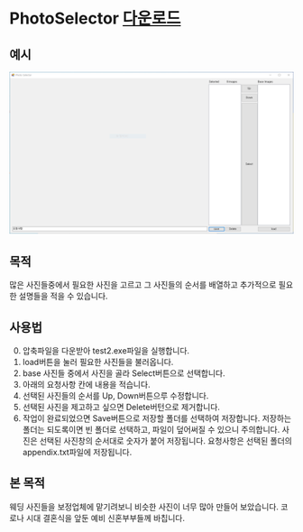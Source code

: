 # PhotoSelector [다운로드](https://github.com/BKLim87/PhotoSelector/raw/main/photo_selector.zip)
## 예시
![Example Screenshot](./캡처.PNG)
## 목적

 많은 사진들중에서 필요한 사진을 고르고 그 사진들의 순서를 배열하고 추가적으로 필요한 설명들을 적을 수 있습니다. 
## 사용법
 0. 압축파일을 다운받아 test2.exe파일을 실행합니다.
 1. load버튼을 눌러 필요한 사진들을 불러옵니다. 
 2. base 사진들 중에서 사진을 골라 Select버튼으로 선택합니다. 
 3. 아래의 요청사항 칸에 내용을 적습니다. 
 4. 선택된 사진들의 순서를 Up, Down버튼으루 수정합니다.
 5. 선택된 사진을 제고하고 싶으면 Delete버턴으로 제거합니다. 
 6. 작업이 완료되었으면 Save버튼으로 저장할 폴더를 선택하여 저장합니다. 
 저장하는 폴더는 되도록이면 빈 폴더로 선택하고, 파일이 덮어써질 수 있으니 주의합니다. 
 사진은 선택된 사진창의 순서대로 숫자가 붙어 저장됩니다. 
 요청사항은 선택된 폴더의 appendix.txt파일에 저장됩니다. 
## 본 목적

 웨딩 사진들을 보정업체에 맡기려보니 비슷한 사진이 너무 많아 만들어 보았습니다. 코로나 시대 결혼식을 앞둔 예비 신혼부부들께 바칩니다.

